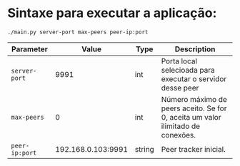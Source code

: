 
# Sintaxe para executar a aplicação:

```
./main.py server-port max-peers peer-ip:port
```

Parameter | Value | Type | Description
--- | --- | --- | ---
`server-port` | 9991 | int | Porta local selecioada para executar o servidor desse peer
`max-peers` | 0 | int | Número máximo de peers aceito. Se for 0, aceita um valor ilimitado de conexões.
`peer-ip:port` | 192.168.0.103:9991 | string | Peer tracker inicial.
